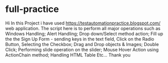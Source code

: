 # full-practice
Hi 
In this Project i have used https://testautomationpractice.blogspot.com/ web application.
The script here is to perform all major operations such as
Windows Handling; Alert Handling; Drop down/Select method action; 
Fill up the the Sign Up Form - sending keys in the text field, Click on the Radio Button,
Selecting the Checkbox; Drag and Drop objects & Images; Double Click;
Performing slide operation on the slider; Mouse Hover Action using ActionChain method;
Handling HTML Table Etc...
Thank you
